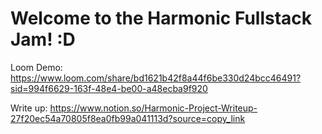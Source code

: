 # Welcome to the Harmonic Fullstack Jam! :D

Loom Demo: https://www.loom.com/share/bd1621b42f8a44f6be330d24bcc46491?sid=994f6629-163f-48e4-be00-a48ecba9f920

Write up: https://www.notion.so/Harmonic-Project-Writeup-27f20ec54a70805f8ea0fb99a041113d?source=copy_link
